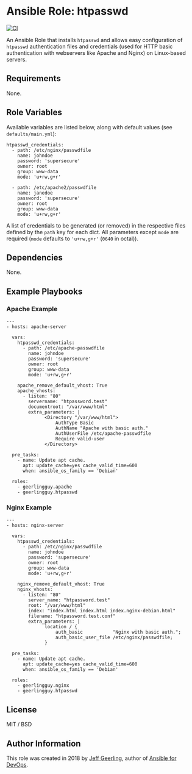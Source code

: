 # Ansible Role: htpasswd

[![CI](https://github.com/geerlingguy/ansible-role-htpasswd/workflows/CI/badge.svg?event=push)](https://github.com/geerlingguy/ansible-role-htpasswd/actions?query=workflow%3ACI)

An Ansible Role that installs `htpasswd` and allows easy configuration of `htpasswd` authentication files and credentials (used for HTTP basic authentication with webservers like Apache and Nginx) on Linux-based servers.

## Requirements

None.

## Role Variables

Available variables are listed below, along with default values (see `defaults/main.yml`):

    htpasswd_credentials:
      - path: /etc/nginx/passwdfile
        name: johndoe
        password: 'supersecure'
        owner: root
        group: www-data
        mode: 'u+rw,g+r'
    
      - path: /etc/apache2/passwdfile
        name: janedoe
        password: 'supersecure'
        owner: root
        group: www-data
        mode: 'u+rw,g+r'

A list of credentials to be generated (or removed) in the respective files defined by the `path` key for each dict. All parameters except `mode` are required (`mode` defaults to `'u+rw,g+r'` (`0640` in octal)).

## Dependencies

None.

## Example Playbooks

### Apache Example

    ---
    - hosts: apache-server
    
      vars:
        htpasswd_credentials:
          - path: /etc/apache-passwdfile
            name: johndoe
            password: 'supersecure'
            owner: root
            group: www-data
            mode: 'u+rw,g+r'
    
        apache_remove_default_vhost: True
        apache_vhosts:
          - listen: "80"
            servername: "htpassword.test"
            documentroot: "/var/www/html"
            extra_parameters: |
                  <Directory "/var/www/html">
                      AuthType Basic
                      AuthName "Apache with basic auth."
                      AuthUserFile /etc/apache-passwdfile
                      Require valid-user
                  </Directory>
    
      pre_tasks:
        - name: Update apt cache.
          apt: update_cache=yes cache_valid_time=600
          when: ansible_os_family == 'Debian'
    
      roles:
        - geerlingguy.apache
        - geerlingguy.htpasswd


### Nginx Example

    ---
    - hosts: nginx-server
    
      vars:
        htpasswd_credentials:
          - path: /etc/nginx/passwdfile
            name: johndoe
            password: 'supersecure'
            owner: root
            group: www-data
            mode: 'u+rw,g+r'
    
        nginx_remove_default_vhost: True
        nginx_vhosts:
          - listen: "80"
            server_name: "htpassword.test"
            root: "/var/www/html"
            index: "index.html index.html index.nginx-debian.html"
            filename: "htpassword.test.conf"
            extra_parameters: |
                  location / {
                      auth_basic           "Nginx with basic auth.";
                      auth_basic_user_file /etc/nginx/passwdfile;
                  }
    
      pre_tasks:
        - name: Update apt cache.
          apt: update_cache=yes cache_valid_time=600
          when: ansible_os_family == 'Debian'
    
      roles:
        - geerlingguy.nginx
        - geerlingguy.htpasswd

## License

MIT / BSD

## Author Information

This role was created in 2018 by [Jeff Geerling](https://www.jeffgeerling.com/), author of [Ansible for DevOps](https://www.ansiblefordevops.com/).
